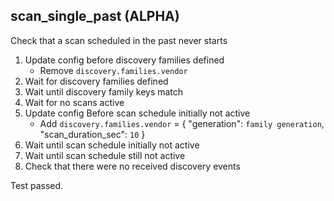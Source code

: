 
## scan_single_past (ALPHA)

Check that a scan scheduled in the past never starts

1. Update config before discovery families defined
    * Remove `discovery.families.vendor`
1. Wait for discovery families defined
1. Wait until discovery family keys match
1. Wait for no scans active
1. Update config Before scan schedule initially not active
    * Add `discovery.families.vendor` = { "generation": `family generation`, "scan_duration_sec": `10` }
1. Wait until scan schedule initially not active
1. Wait until scan schedule still not active
1. Check that there were no received discovery events

Test passed.

